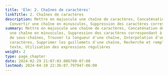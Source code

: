 ```yaml
---
title: 'Elm: 2. Chaînes de caractères'
linkTitle: 2. Chaînes de caractères
description: Mettre en majuscule une chaîne de caractères, Concaténation de chaînes,
  Convertir une chaîne en minuscules, Suppression des caractères correspondant à un…
summary: Mettre en majuscule une chaîne de caractères, Concaténation de chaînes, Convertir
  une chaîne en minuscules, Suppression des caractères correspondant à un motif, Extraction
  de sous-chaînes, Trouver la longueur d'une chaîne, Interpolation d'une chaîne de
  caractères, Supprimer les guillemets d'une chaîne, Recherche et remplacement de
  texte, Utilisation des expressions régulières
weight: 2
type: page_chapter
date: 2024-02-29 21:07:03.006780-07:00
lastmod: 2024-04-10 22:36:07.797947-06:00
---
```

